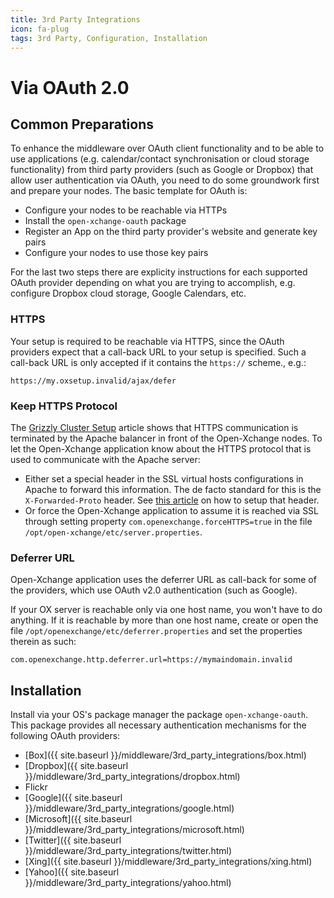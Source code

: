 ```yaml
---
title: 3rd Party Integrations
icon: fa-plug
tags: 3rd Party, Configuration, Installation
---
```


# Via OAuth 2.0

## Common Preparations

To enhance the middleware over OAuth client functionality and to be able to use applications (e.g. calendar/contact synchronisation or cloud storage functionality) from third party providers (such as Google or Dropbox) that allow user authentication via OAuth, you need to do some groundwork first and prepare your nodes. The basic template for OAuth is:

 * Configure your nodes to be reachable via HTTPs
 * Install the `open-xchange-oauth` package
 * Register an App on the third party provider's website and generate key pairs
 * Configure your nodes to use those key pairs

For the last two steps there are explicity instructions for each supported OAuth provider depending on what you are trying to accomplish, e.g. configure Dropbox cloud storage, Google Calendars, etc.

### HTTPS

Your setup is required to be reachable via HTTPS, since the OAuth providers expect that a call-back URL to your setup is specified. Such a call-back URL is only accepted if it contains the `https://` scheme., e.g.:

 `https://my.oxsetup.invalid/ajax/defer`
 
### Keep HTTPS Protocol

The [Grizzly Cluster Setup](http://oxpedia.org/wiki/index.php?title=AppSuite:Grizzly#Cluster_setup) article shows that HTTPS communication is terminated by the Apache balancer in front of the Open-Xchange nodes. To let the Open-Xchange application know about the HTTPS protocol that is used to communicate with the Apache server:

* Either set a special header in the SSL virtual hosts configurations in Apache to forward this information. The de facto standard for this is the `X-Forwarded-Proto` header. See [this article](http://oxpedia.org/wiki/index.php?title=AppSuite:Grizzly#X-FORWARDED-PROTO_Header) on how to setup that header.
* Or force the Open-Xchange application to assume it is reached via SSL through setting property `com.openexchange.forceHTTPS=true` in the file `/opt/open-xchange/etc/server.properties`.

### Deferrer URL

Open-Xchange application uses the deferrer URL as call-back for some of the providers, which use OAuth v2.0 authentication (such as Google).

If your OX server is reachable only via one host name, you won't have to do anything. If it is reachable by more than one host name, create or open the file `/opt/openexchange/etc/deferrer.properties` and set the properties therein as such:

 `com.openexchange.http.deferrer.url=https://mymaindomain.invalid`

## Installation

Install via your OS's package manager the package `open-xchange-oauth`. This package provides all necessary authentication mechanisms for the following OAuth providers:

* [Box]({{ site.baseurl }}/middleware/3rd_party_integrations/box.html)
* [Dropbox]({{ site.baseurl }}/middleware/3rd_party_integrations/dropbox.html)
* Flickr
* [Google]({{ site.baseurl }}/middleware/3rd_party_integrations/google.html)
* [Microsoft]({{ site.baseurl }}/middleware/3rd_party_integrations/microsoft.html)
* [Twitter]({{ site.baseurl }}/middleware/3rd_party_integrations/twitter.html)
* [Xing]({{ site.baseurl }}/middleware/3rd_party_integrations/xing.html)
* [Yahoo]({{ site.baseurl }}/middleware/3rd_party_integrations/yahoo.html)
